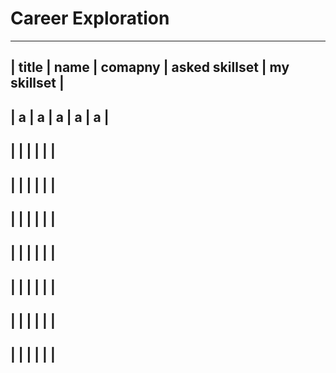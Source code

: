 # Career Exploration

--------
| title | name  |  comapny |  asked skillset |  my skillset  |
--------
| a | a  | a  | a  | a   |
--------
|  |   |   |   |    |
---------------------------------------------------
|  |   |   |   |    |
---------------------------------------------------
|  |   |   |   |    |
---------------------------------------------------
|  |   |   |   |    |
---------------------------------------------------
|  |   |   |   |    |
---------------------------------------------------
|  |   |   |   |    |
---------------------------------------------------
|  |   |   |   |    |
---------------------------------------------------
